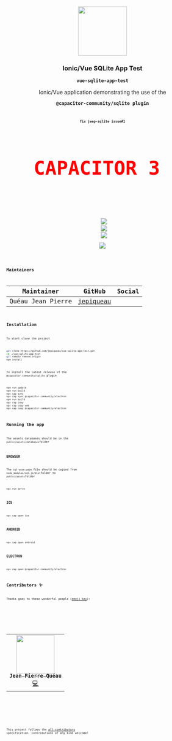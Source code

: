 <p align="center"><br><img src="https://avatars3.githubusercontent.com/u/16580653?v=4" width="128" height="128" /></p>

<h3 align="center">Ionic/Vue SQLite App Test</h3>
<p align="center"><strong><code>vue-sqlite-app-test</code></strong></p>
<p align="center">Ionic/Vue application demonstrating the use of the</p>
<p align="center"><strong><code>@capacitor-community/sqlite plugin<code></strong></p>
<p align="center"><strong><code>fix jeep-sqlite issue#1<code></strong></p>
<br>
<p align="center" style="font-size:50px;color:red"><strong>CAPACITOR 3 </strong></p><br>
<br>
<p align="center">
  <img src="https://img.shields.io/maintenance/yes/2021?style=flat-square" />
  <a href="https://github.com/jepiqueau/vue-sqlite-app-test"><img src="https://img.shields.io/github/license/jepiqueau/vue-sqlite-app-test?style=flat-square" /></a>
  <a href="https://github.com/jepiqueau/vue-sqlite-app-test"><img src="https://img.shields.io/github/package-json/v/jepiqueau/vue-sqlite-app-test/main?style=flat-square" /></a>
<!-- ALL-CONTRIBUTORS-BADGE:START - Do not remove or modify this section -->
<a href="#contributors-"><img src="https://img.shields.io/badge/all%20contributors-1-orange?style=flat-square" /></a>
<!-- ALL-CONTRIBUTORS-BADGE:END -->
</p>


## Maintainers

| Maintainer        | GitHub                                    | Social |
| ----------------- | ----------------------------------------- | ------ |
| Quéau Jean Pierre | [jepiqueau](https://github.com/jepiqueau) |        |



## Installation 

To start clone the project

```bash
git clone https://github.com/jepiqueau/vue-sqlite-app-test.git
cd ./vue-sqlite-app-test
git remote remove origin
npm install
```

To install the latest release of the ```@capacitor-community/sqlite``` plugin

```bash
npm run update
npm run build 
npx cap sync
npx cap sync @capacitor-community/electron
npm run build
npx cap copy
npx cap copy web
npx cap copy @capacitor-community/electron
```

## Running the app

The assets databases should be in the `public/assets/databases`folder

### BROWSER

The `sql-wasm.wasm` file should be copied from `node_modules/sql.js/dist`folder to `public/assets`folder

```
npx run serve
```

### IOS

```
npx cap open ios
```

### ANDROID

```
npx cap open android
```

### ELECTRON

```
npx cap open @capacitor-community/electron
```



## Contributors ✨

Thanks goes to these wonderful people ([emoji key](https://allcontributors.org/docs/en/emoji-key)):

<!-- ALL-CONTRIBUTORS-LIST:START - Do not remove or modify this section -->
<!-- prettier-ignore-start -->
<!-- markdownlint-disable -->
<table>
  <tr>
    <td align="center"><a href="https://github.com/jepiqueau"><img src="https://avatars3.githubusercontent.com/u/16580653?v=4" width="100px;" alt=""/><br /><sub><b>Jean Pierre Quéau</b></sub></a><br /><a href="https://github.com/jepiqueau/vue-sqlite-app-starter/commits?author=jepiqueau" title="Code">💻</a></td>
    
  </tr>
</table>

<!-- markdownlint-enable -->
<!-- prettier-ignore-end -->

<!-- ALL-CONTRIBUTORS-LIST:END -->

This project follows the [all-contributors](https://github.com/all-contributors/all-contributors) specification. Contributions of any kind welcome!

